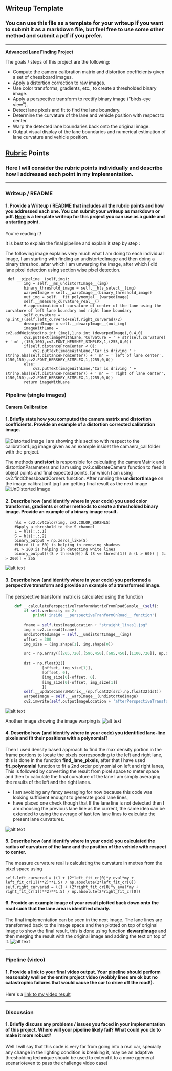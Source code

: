 ## Writeup Template

### You can use this file as a template for your writeup if you want to submit it as a markdown file, but feel free to use some other method and submit a pdf if you prefer.

---

**Advanced Lane Finding Project**

The goals / steps of this project are the following:

* Compute the camera calibration matrix and distortion coefficients given a set of chessboard images.
* Apply a distortion correction to raw images.
* Use color transforms, gradients, etc., to create a thresholded binary image.
* Apply a perspective transform to rectify binary image ("birds-eye view").
* Detect lane pixels and fit to find the lane boundary.
* Determine the curvature of the lane and vehicle position with respect to center.
* Warp the detected lane boundaries back onto the original image.
* Output visual display of the lane boundaries and numerical estimation of lane curvature and vehicle position.

[//]: # (Image References)

[image1]: ./camera_cal/calibration1.jpg "Distorted"
[image2]: ./output_images/perspectiveTransformOutput_un_calibration1.jpg "Undistorted"
[image3]: ./output_images/binarythreshold.jpg "Binary Threshold"
[image4b]: ./output_images/perspectiveTransformOutput_calibration3.jpg "Another Warpeed Image"
[image4]: ./output_images/warpedImage.jpg "Warpeed Image"
[image5]: ./output_images/fitPolynomial.jpg "Fit Polynomial"
[image6]: ./output_images/pipeline_007test2.jpg "Lanes Transformed Back on the image"
[video1]: ./output_images/project_video_output.mp4 "Video"

## [Rubric](https://review.udacity.com/#!/rubrics/571/view) Points

### Here I will consider the rubric points individually and describe how I addressed each point in my implementation.  

---

### Writeup / README

#### 1. Provide a Writeup / README that includes all the rubric points and how you addressed each one.  You can submit your writeup as markdown or pdf.  [Here](https://github.com/udacity/CarND-Advanced-Lane-Lines/blob/master/writeup_template.md) is a template writeup for this project you can use as a guide and a starting point.  

You're reading it!

It is best to explain the final pipeline and explain it step by step :

The following image explains very much what I am doing to each individual image, I am starting with finding an undistortedImage and then doing a binary threshod, after which I am unwarping the image, after which I did lane pixel detection using section wise pixel detection.
```
 def __pipeline__(self,img):
        img = self.__ms_undistortImage__(img)
        binary_threshold_image = self.__hls_select__(img)
        warpedImage = self.__warpImage__(binary_threshold_image)
        out_img = self.__fit_polynomial__(warpedImage)
        self.__measure_curvature_real__()
        # approximation of curvature of center of the lane using the curvature of left lane boundary and right lane boundary
        self.curvature = np.int_((self.left_curverad+self.right_curverad)/2)
        dewarpedImage = self.__dewarpImage__(out_img)
        imageWithLane = cv2.addWeighted(np.int_(img),1,np.int_(dewarpedImage),0.4,0)
        cv2.putText(imageWithLane,'Curvature = ' + str(self.curvature) + ' m' ,(150,100),cv2.FONT_HERSHEY_SIMPLEX,1,(255,0,0))
        if(self.distanceFromCenter < 0):
            cv2.putText(imageWithLane,'Car is driving ' + str(np.abs(self.distanceFromCenter)) + ' m' + ' left of lane center',(150,150),cv2.FONT_HERSHEY_SIMPLEX,1,(255,0,0))
        else:
            cv2.putText(imageWithLane,'Car is driving ' + str(np.abs(self.distanceFromCenter)) + ' m' + ' right of lane center',(150,150),cv2.FONT_HERSHEY_SIMPLEX,1,(255,0,0))
        return imageWithLane
```

### Pipeline (single images)

#### Camera Calibration

#### 1. Briefly state how you computed the camera matrix and distortion coefficients. Provide an example of a distortion corrected calibration image.

![Distorted Image][image1]
I am showing this sectino with respect to the calibration1.jpg image given as an example insidet the camaera_cal folder with the project.

The methods __undistort__ is responsible for calculating the cameraMatrix and distortionParameters and I am using cv2.calibrateCamera function to feed in object points and final expected points, for which I am using cv2.findChessboardCorners function.
After running the __undistortImage__ on the image calibration1.jpg I am getting final result as the next image
![UnDistorted Image][image2]

#### 2. Describe how (and identify where in your code) you used color transforms, gradients or other methods to create a thresholded binary image.  Provide an example of a binary image result.

```
	hls = cv2.cvtColor(img, cv2.COLOR_BGR2HLS) 
	#Apply a threshold to the S channel
	L = hls[:,:,1]
	S = hls[:,:,2]
	binary_output = np.zeros_like(S)        
	#third (L > 60) is helping in removing shadows
	#L > 200 is helping in detecting white lines
	binary_output[((S > thresh[0]) & (S <= thresh[1]) & (L > 60)) | (L > 200)] = 255
```
![alt text][image3]

#### 3. Describe how (and identify where in your code) you performed a perspective transform and provide an example of a transformed image.

The perspective transform matrix is calculated using the function 

```python
	def __calculatePerspectiveTranformMatrixFromRoadSample__(self):
        if self.verbosity == 2:
            print('inside __perspectiveTranformOnRoad__ function')
        
        fname = self.testImageLocation + "straight_lines1.jpg"
        img = cv2.imread(fname)
        undistortedImage = self.__undistortImage__(img)
        offset = 300
        img_size = (img.shape[1], img.shape[0])
        
        src = np.array([[205,720],[596,450],[685,450],[1100,720]], np.double).reshape(4,1,2)
    
        dst = np.float32([
                [offset, img_size[1]],
                [offset, 0], 
                [img_size[0]-offset, 0],
                [img_size[0]-offset, img_size[1]] 
                ])
        self.__updateCameraMatrix__(np.float32(src),np.float32(dst))
        warpedImage = self.__warpImage__(undistortedImage)
        cv2.imwrite(self.outputImageLocation + 'afterPerspectiveTransform_' + fname.split('/')[-1],warpedImage)
```


![alt text][image4]

Another image showing the image warping is
![alt text][image4b]

#### 4. Describe how (and identify where in your code) you identified lane-line pixels and fit their positions with a polynomial?

Then I used density based approach to find the max density portion in the frame portions to locate the pixels corresponding to the left and right lane, this is done in the function __find_lane_pixels__, after that I have used __fit_polynomial__ function to fit a 2nd order polynomial on left and right lanes, This is followed by converting the result from pixel space to meter space and then to calculate the final curvature of the lane I am simply averaging the results of the left and the right lanes.

* I am avoiding any fancy averaging for now because this code was looking sufficient enought to generate good lane lines, 
* have placed one check though that If the lane line is not detected then I am choosing the previous lane line as the current, the same idea can be extended to using the average of last few lane lines to calculate the present lane curvatures.

![alt text][image5]

#### 5. Describe how (and identify where in your code) you calculated the radius of curvature of the lane and the position of the vehicle with respect to center.

The measure curvature real is calculating the curvature in metres from the pixel space using 
```
self.left_curverad = ((1 + (2*left_fit_cr[0]*y_eval*my + left_fit_cr[1])**2)**1.5) / np.absolute(2*left_fit_cr[0])
self.right_curverad = ((1 + (2*right_fit_cr[0]*y_eval*my + right_fit_cr[1])**2)**1.5) / np.absolute(2*right_fit_cr[0])
```

#### 6. Provide an example image of your result plotted back down onto the road such that the lane area is identified clearly.

The final implementation can be seen in the next image. The lane lines are transformed back to the image space and then plotted on top of original image to show the final result, this is done using function __dewarpImage__ and then merging the result with the original image and adding the text on top of it.
![alt text][image6]

---

### Pipeline (video)

#### 1. Provide a link to your final video output.  Your pipeline should perform reasonably well on the entire project video (wobbly lines are ok but no catastrophic failures that would cause the car to drive off the road!).

Here's a [link to my video result][video1]

---

### Discussion

#### 1. Briefly discuss any problems / issues you faced in your implementation of this project.  Where will your pipeline likely fail?  What could you do to make it more robust?
Well I will say that this code is very far from going into a real car, specially any change in the lighting condition is breaking it, may be an adaptive thresholding technique should be used to extend it to a more ggeneral scenario(even to pass the challenge video case)